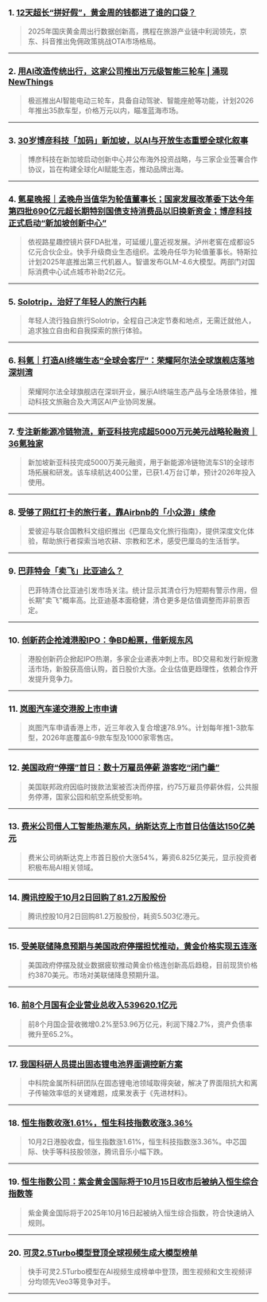 ### 1. [12天超长“拼好假”，黄金周的钱都进了谁的口袋？](https://36kr.com/p/3490215871699844?f=rss)

> 2025年国庆黄金周出行数据创新高，携程在旅游产业链中利润领先，京东、抖音推出免佣政策挑战OTA市场格局。

---


### 2. [用AI改造传统出行，这家公司推出万元级智能三轮车 | 涌现NewThings](https://36kr.com/p/3489786463214721?f=rss)

> 极巡推出AI智能电动三轮车，具备自动驾驶、智能座舱等功能，计划2026年推出35款车型，价格万元以内，瞄准蓝海市场。

---


### 3. [30岁博彦科技「加码」新加坡，以AI与开放生态重塑全球化叙事](https://36kr.com/p/3488831057828745?f=rss)

> 博彦科技在新加坡启动创新中心并公布海外投资战略，与三家企业签署合作协议，旨在构建全球化AI赋能生态，推动品牌出海。

---


### 4. [氪星晚报｜孟晚舟当值华为轮值董事长；国家发展改革委下达今年第四批690亿元超长期特别国债支持消费品以旧换新资金；博彦科技正式启动“新加坡创新中心”](https://36kr.com/p/3488620193225857?f=rss)

> 依视路星趣控镜片获FDA批准，可延缓儿童近视发展。泸州老窖在成都设5亿元合伙企业。快手升级商业生态组织。孟晚舟任华为轮值董事长。特斯拉计划2025年底推出第三代机器人。智谱发布GLM-4.6大模型。两部门对国际消费中心试点城市补助2亿元。

---


### 5. [Solotrip，治好了年轻人的旅行内耗](https://36kr.com/p/3488830959131529?f=rss)

> 年轻人流行独自旅行Solotrip，全程自己决定节奏和地点，无需迁就他人，追求独立自由和自我探索的旅行体验。

---


### 6. [科氪｜打造AI终端生态“全球会客厅”：荣耀阿尔法全球旗舰店落地深圳湾](https://36kr.com/p/3488807168646280?f=rss)

> 荣耀阿尔法全球旗舰店在深圳开业，展示AI终端生态产品与全场景体验，推动科技文旅融合及大湾区AI产业协同发展。

---


### 7. [专注新能源冷链物流，新亚科技完成超5000万元美元战略轮融资｜36氪独家](https://36kr.com/p/3483188270341001?f=rss)

> 新加坡新亚科技完成5000万美元融资，用于新能源冷链物流车S1的全球市场拓展和研发。该车续航达400公里，已获1.4万台订单，预计2026年投入使用。

---


### 8. [受够了网红打卡的旅行者，靠Airbnb的「小众游」续命](https://36kr.com/p/3487570871049346?f=rss)

> 爱彼迎与联合国教科文组织推出《巴厘岛文化旅行指南》，提供深度文化体验，帮助旅行者探索当地农耕、宗教和艺术，感受巴厘岛的生活哲学。

---


### 9. [巴菲特会「卖飞」比亚迪么？](https://36kr.com/p/3488578727337094?f=rss)

> 巴菲特清仓比亚迪引发市场关注。统计显示其清仓行为短期有警示作用，但长期"卖飞"概率高。比亚迪基本面稳健，清仓更多是估值调整而非前景否定。

---


### 10. [创新药企抢滩港股IPO：争BD船票，借新规东风](https://36kr.com/p/3487200901078150?f=rss)

> 港股创新药企掀起IPO热潮，多家企业递表冲刺上市。BD交易和发行新规激活市场，新股获高倍认购，首日股价大涨。企业估值更趋理性，依赖合作开发提升竞争力。

---


### 11. [岚图汽车递交港股上市申请](https://36kr.com/newsflashes/3491934452177792?f=rss)

> 岚图汽车申请香港上市，近三年收入复合增速78.9%。计划每年推1-3款车型，2026年底覆盖6-9款车型及1000家零售店。

---


### 12. [美国政府“停摆”首日：数十万雇员停薪 游客吃“闭门羹”](https://36kr.com/newsflashes/3491841082989697?f=rss)

> 美国联邦政府因临时拨款法案被否决而停摆，约75万雇员停薪休假，公共服务停滞，国家公园和航空系统受影响。

---


### 13. [费米公司借人工智能热潮东风，纳斯达克上市首日估值达150亿美元](https://36kr.com/newsflashes/3491834939988873?f=rss)

> 费米公司纳斯达克上市首日股价大涨54%，筹资6.825亿美元，显示投资者积极布局AI相关领域。

---


### 14. [腾讯控股于10月2日回购了81.2万股股份](https://36kr.com/newsflashes/3491832972024967?f=rss)

> 腾讯控股10月2日回购81.2万股股份，耗资5.503亿港元。

---


### 15. [受美联储降息预期与美国政府停摆担忧推动，黄金价格实现五连涨](https://36kr.com/newsflashes/3491825911864201?f=rss)

> 美国政府停摆及就业数据疲软推动黄金价格连创新高后趋稳，目前现货价格约3870美元。市场对美联储降息预期升温。

---


### 16. [前8个月国有企业营业总收入539620.1亿元](https://36kr.com/newsflashes/3491823893732227?f=rss)

> 前8个月国企营收微增0.2%至53.96万亿元，利润下降2.7%，资产负债率微升至65.2%。

---


### 17. [我国科研人员提出固态锂电池界面调控新方案](https://36kr.com/newsflashes/3491818522991750?f=rss)

> 中科院金属所科研团队在固态锂电池领域取得突破，解决了界面阻抗大和离子传输效率低的关键难题，成果发表于《先进材料》。

---


### 18. [恒生指数收涨1.61%，恒生科技指数收涨3.36%](https://36kr.com/newsflashes/3491816459164549?f=rss)

> 10月2日港股收盘，恒生指数涨1.61%，恒生科技指数涨3.36%。中芯国际、快手等科技股领涨，腾讯音乐小幅下跌。

---


### 19. [恒生指数公司：紫金黄金国际将于10月15日收市后被纳入恒生综合指数等](https://36kr.com/newsflashes/3491814032809090?f=rss)

> 紫金黄金国际将于2025年10月16日起被纳入恒生综合指数，符合快速纳入规则。

---


### 20. [可灵2.5Turbo模型登顶全球视频生成大模型榜单](https://36kr.com/newsflashes/3491731392371847?f=rss)

> 快手可灵2.5Turbo模型在AI视频生成榜单中登顶，图生视频和文生视频评分均领先Veo3等竞争对手。

---

